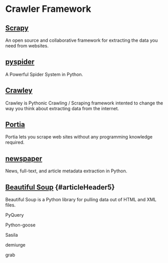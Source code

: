 # Crawler Framework

## [Scrapy](https://scrapy.org/)

An open source and collaborative framework for extracting the data you need from websites.

## [pyspider](http://docs.pyspider.org/en/latest/)

A Powerful Spider System in Python.

## [Crawley](http://project.crawley-cloud.com/)

Crawley is Pythonic Crawling / Scraping framework intented to change the way you think about extracting data from the internet.

## [Portia](https://scrapinghub.com/portia)

Portia lets you scrape web sites without any programming knowledge required.

## [newspaper](https://github.com/codelucas/newspaper)

News, full-text, and article metadata extraction in Python.

## [Beautiful Soup](https://www.crummy.com/software/BeautifulSoup/bs4/doc/) {#articleHeader5}

Beautiful Soup is a Python library for pulling data out of HTML and XML files.

PyQuery

Python-goose

Sasila

demiurge

grab

